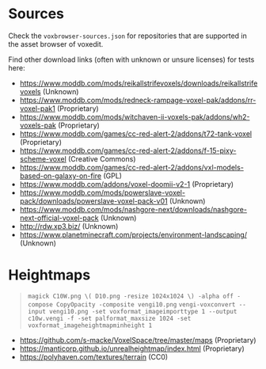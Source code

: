 # Sources

Check the `voxbrowser-sources.json` for repositories that are supported in the asset browser of voxedit.

Find other download links (often with unknown or unsure licenses) for tests here:

* https://www.moddb.com/mods/reikallstrifevoxels/downloads/reikallstrifevoxels (Unknown)
* https://www.moddb.com/mods/redneck-rampage-voxel-pak/addons/rr-voxel-pak1 (Proprietary)
* https://www.moddb.com/mods/witchaven-ii-voxels-pak/addons/wh2-voxels-pak (Proprietary)
* https://www.moddb.com/games/cc-red-alert-2/addons/t72-tank-voxel (Proprietary)
* https://www.moddb.com/games/cc-red-alert-2/addons/f-15-pixy-scheme-voxel (Creative Commons)
* https://www.moddb.com/games/cc-red-alert-2/addons/vxl-models-based-on-galaxy-on-fire (GPL)
* https://www.moddb.com/addons/voxel-doomii-v2-1 (Proprietary)
* https://www.moddb.com/mods/powerslave-voxel-pack/downloads/powerslave-voxel-pack-v01 (Unknown)
* https://www.moddb.com/mods/nashgore-next/downloads/nashgore-next-official-voxel-pack (Unknown)
* http://rdw.xp3.biz/ (Unknown)
* https://www.planetminecraft.com/projects/environment-landscaping/ (Unknown)

# Heightmaps

> `magick C10W.png \( D10.png -resize 1024x1024 \) -alpha off -compose CopyOpacity -composite vengi10.png`
> `vengi-voxconvert --input vengi10.png -set voxformat_imageimporttype 1 --output c10w.vengi -f -set palformat_maxsize 1024 -set voxformat_imageheightmapminheight 1`

* https://github.com/s-macke/VoxelSpace/tree/master/maps (Proprietary)
* https://manticorp.github.io/unrealheightmap/index.html (Proprietary)
* https://polyhaven.com/textures/terrain (CC0)

